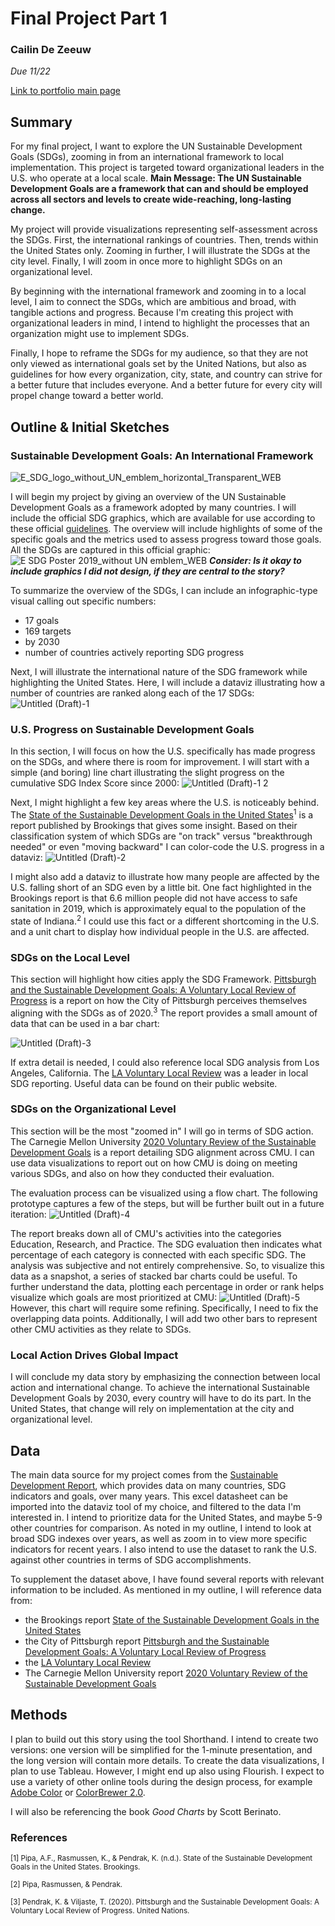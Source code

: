 # Final Project Part 1
### Cailin De Zeeuw
*Due 11/22*

[Link to portfolio main page](/README.md)

## Summary
For my final project, I want to explore the UN Sustainable Development Goals (SDGs), zooming in from an international framework to local implementation. This project is targeted toward organizational leaders in the U.S. who operate at a local scale. 
**Main Message: The UN Sustainable Development Goals are a framework that can and should be employed across all sectors and levels to create wide-reaching, long-lasting change.**

My project will provide visualizations representing self-assessment across the SDGs. First, the international rankings of countries. Then, trends within the United States only. Zooming in further, I will illustrate the SDGs at the city level. Finally, I will zoom in once more to highlight SDGs on an organizational level. 

By beginning with the international framework and zooming in to a local level, I aim to connect the SDGs, which are ambitious and broad, with tangible actions and progress. Because I'm creating this project with organizational leaders in mind, I intend to highlight the processes that an organization might use to implement SDGs. 

Finally, I hope to reframe the SDGs for my audience, so that they are not only viewed as international goals set by the United Nations, but also as guidelines for how every organization, city, state, and country can strive for a better future that includes everyone. And a better future for every city will propel change toward a better world. 

## Outline & Initial Sketches

### Sustainable Development Goals: An International Framework
![E_SDG_logo_without_UN_emblem_horizontal_Transparent_WEB](https://user-images.githubusercontent.com/117120584/203669938-42a7eb59-c384-4e7c-a0ef-edde56b3c993.png)

I will begin my project by giving an overview of the UN Sustainable Development Goals as a framework adopted by many countries. I will include the official SDG graphics, which are available for use according to these official [guidelines](https://www.un.org/sustainabledevelopment/wp-content/uploads/2019/01/SDG_Guidelines_AUG_2019_Final.pdf). The overview will include highlights of some of the specific goals and the metrics used to assess progress toward those goals. All the SDGs are captured in this official graphic:
![E SDG Poster 2019_without UN emblem_WEB](https://user-images.githubusercontent.com/117120584/203670801-44842558-22b1-4ca9-8aa4-ebf6aa36d937.png)
***Consider: Is it okay to include graphics I did not design, if they are central to the story?***

To summarize the overview of the SDGs, I can include an infographic-type visual calling out specific numbers:
- 17 goals
- 169 targets
- by 2030
- number of countries actively reporting SDG progress

Next, I will illustrate the international nature of the SDG framework while highlighting the United States. Here, I will include a dataviz illustrating how a number of countries are ranked along each of the 17 SDGs:![Untitled (Draft)-1](https://user-images.githubusercontent.com/117120584/203673359-a70e02eb-8999-4070-aa38-0554c9a7d16e.jpg)

### U.S. Progress on Sustainable Development Goals
In this section, I will focus on how the U.S. specifically has made progress on the SDGs, and where there is room for improvement. I will start with a simple (and boring) line chart illustrating the slight progress on the cumulative SDG Index Score since 2000:
![Untitled (Draft)-1 2](https://user-images.githubusercontent.com/117120584/203674380-05db2d7e-5a29-42a3-9234-5dcf1c2d2db5.jpg)

Next, I might highlight a few key areas where the U.S. is noticeably behind. The [State of the Sustainable Development Goals in the United States](https://www.brookings.edu/wp-content/uploads/2022/03/2022_Brookings_State-of-SDGs-in-the-US.pdf)<sup>1</sup> is a report published by Brookings that gives some insight. Based on their classification system of which SDGs are "on track" versus "breakthrough needed" or even "moving backward" I can color-code the U.S. progress in a dataviz:
![Untitled (Draft)-2](https://user-images.githubusercontent.com/117120584/203676178-c896d78c-f7f4-459c-9beb-8dcd0c282981.jpg)

I might also add a dataviz to illustrate how many people are affected by the U.S. falling short of an SDG even by a little bit. One fact highlighted in the Brookings report is that 6.6 million people did not have access to safe sanitation in 2019, which is approximately equal to the population of the state of Indiana.<sup>2</sup> I could use this fact or a different shortcoming in the U.S. and a unit chart to display how individual people in the U.S. are affected.

### SDGs on the Local Level
This section will highlight how cities apply the SDG Framework. [Pittsburgh and the Sustainable Development Goals: A Voluntary Local Review of Progress](https://sdgs.un.org/sites/default/files/2020-12/Pittsburgh%20VLR%202020%20Final%20Draft.pdf) is a report on how the City of Pittsburgh perceives themselves aligning with the SDGs as of 2020.<sup>3</sup> The report provides a small amount of data that can be used in a bar chart:

  ![Untitled (Draft)-3](https://user-images.githubusercontent.com/117120584/203681086-582a0f0e-b6c3-4aeb-af1c-9134d8d6d519.jpg)

If extra detail is needed, I could also reference local SDG analysis from Los Angeles, California. The [LA Voluntary Local Review](https://sdg.lamayor.org/2021VLR) was a leader in local SDG reporting. Useful data can be found on their public website.

### SDGs on the Organizational Level
This section will be the most "zoomed in" I will go in terms of SDG action. The Carnegie Mellon University [2020 Voluntary Review of the Sustainable Development Goals](https://www.cmu.edu/leadership/the-provost/provost-priorities/sustainability-initiative/cmu-vur-2020.pdf) is a report detailing SDG alignment across CMU. I can use data visualizations to report out on how CMU is doing on meeting various SDGs, and also on how they conducted their evaluation. 

The evaluation process can be visualized using a flow chart. The following prototype captures a few of the steps, but will be further built out in a future iteration:
  ![Untitled (Draft)-4](https://user-images.githubusercontent.com/117120584/203684300-69e4a4b1-0f36-4937-9d23-681ef294569a.jpg)

The report breaks down all of CMU's activities into the categories Education, Research, and Practice. The SDG evaluation then indicates what percentage of each category is connected with each specific SDG. The analysis was subjective and not entirely comprehensive. So, to visualize this data as a snapshot, a series of stacked bar charts could be useful. To further understand the data, plotting each percentage in order or rank helps visualize which goals are most prioritized at CMU:
![Untitled (Draft)-5](https://user-images.githubusercontent.com/117120584/203689057-221f3f55-52b6-4c59-a8ec-b9692faeb1f6.jpg)
However, this chart will require some refining. Specifically, I need to fix the overlapping data points. Additionally, I will add two other bars to represent other CMU activities as they relate to SDGs. 
  
### Local Action Drives Global Impact
I will conclude my data story by emphasizing the connection between local action and international change. To achieve the international Sustainable Development Goals by 2030, every country will have to do its part. In the United States, that change will rely on implementation at the city and organizational level. 

## Data
The main data source for my project comes from the [Sustainable Development Report](https://dashboards.sdgindex.org/downloads), which provides data on many countries, SDG indicators and goals, over many years. This excel datasheet can be imported into the dataviz tool of my choice, and filtered to the data I'm interested in. I intend to prioritize data for the United States, and maybe 5-9 other countries for comparison. As noted in my outline, I intend to look at broad SDG indexes over years, as well as zoom in to view more specific indicators for recent years. I also intend to use the dataset to rank the U.S. against other countries in terms of SDG accomplishments. 

To supplement the dataset above, I have found several reports with relevant information to be included. As mentioned in my outline, I will reference data from:
  - the Brookings report [State of the Sustainable Development Goals in the United States](https://www.brookings.edu/wp-content/uploads/2022/03/2022_Brookings_State-of-SDGs-in-the-US.pdf)
  - the City of Pittsburgh report [Pittsburgh and the Sustainable Development Goals: A Voluntary Local Review of Progress](https://sdgs.un.org/sites/default/files/2020-12/Pittsburgh%20VLR%202020%20Final%20Draft.pdf) 
  - the [LA Voluntary Local Review](https://sdg.lamayor.org/2021VLR)
  - The Carnegie Mellon University report [2020 Voluntary Review of the Sustainable Development Goals](https://www.cmu.edu/leadership/the-provost/provost-priorities/sustainability-initiative/cmu-vur-2020.pdf)
  
## Methods
I plan to build out this story using the tool Shorthand. I intend to create two versions: one version will be simplified for the 1-minute presentation, and the long version will contain more details. To create the data visualizations, I plan to use Tableau. However, I might end up also using Flourish. I expect to use a variety of other online tools during the design process, for example [Adobe Color](https://color.adobe.com/create/color-wheel) or [ColorBrewer 2.0](https://colorbrewer2.org/#type=sequential&scheme=BuGn&n=3).

I will also be referencing the book *Good Charts* by Scott Berinato.
  
### References
<sub> [1] Pipa, A.F., Rasmussen, K., & Pendrak, K. (n.d.). State of the Sustainable Development Goals in the United States. Brookings.</sub>
  
<sub> [2] Pipa, Rasmussen, & Pendrak. </sub>
  
<sub>[3] Pendrak, K. & Viljaste, T. (2020). Pittsburgh and the Sustainable Development Goals: A Voluntary Local Review of Progress. United Nations.</sub>  

